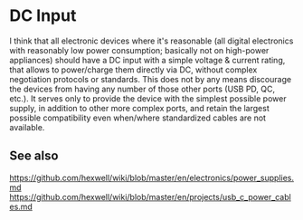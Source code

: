 # DC Input

I think that all electronic devices where it's reasonable (all digital electronics with reasonably low power consumption; basically not on high-power appliances) should have a DC input with a simple voltage & current rating, that allows to power/charge them directly via DC, without complex negotiation protocols or standards.
This does not by any means discourage the devices from having any number of those other ports (USB PD, QC, etc.).
It serves only to provide the device with the simplest possible power supply, in addition to other more complex ports, and retain the largest possible compatibility even when/where standardized cables are not available.

## See also

https://github.com/hexwell/wiki/blob/master/en/electronics/power_supplies.md
https://github.com/hexwell/wiki/blob/master/en/projects/usb_c_power_cables.md
